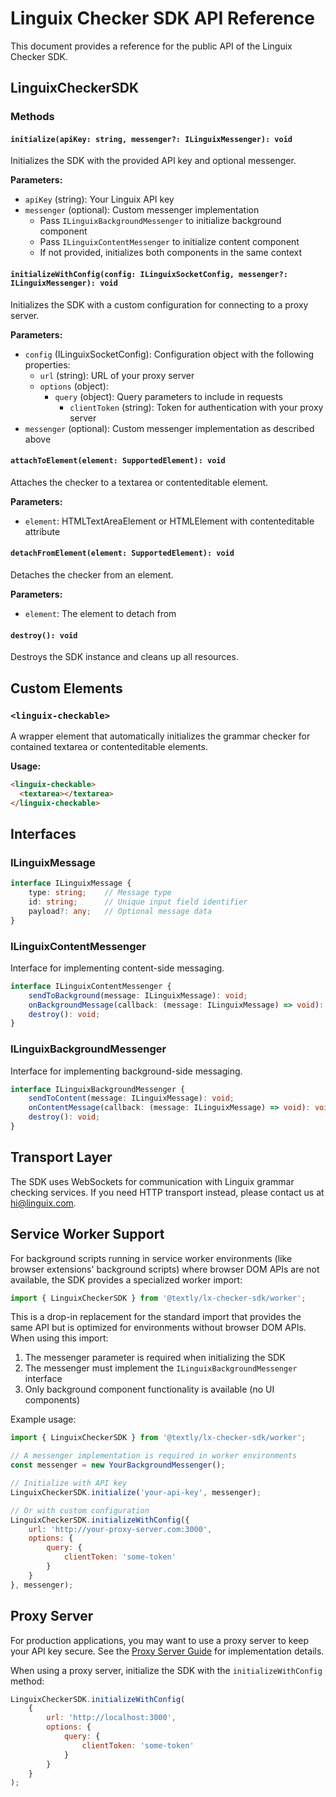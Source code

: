 # Linguix Checker SDK API Reference

This document provides a reference for the public API of the Linguix Checker SDK.

## LinguixCheckerSDK

### Methods

#### `initialize(apiKey: string, messenger?: ILinguixMessenger): void`

Initializes the SDK with the provided API key and optional messenger.

**Parameters:**
- `apiKey` (string): Your Linguix API key
- `messenger` (optional): Custom messenger implementation
  - Pass `ILinguixBackgroundMessenger` to initialize background component
  - Pass `ILinguixContentMessenger` to initialize content component
  - If not provided, initializes both components in the same context

#### `initializeWithConfig(config: ILinguixSocketConfig, messenger?: ILinguixMessenger): void`

Initializes the SDK with a custom configuration for connecting to a proxy server.

**Parameters:**
- `config` (ILinguixSocketConfig): Configuration object with the following properties:
  - `url` (string): URL of your proxy server
  - `options` (object):
    - `query` (object): Query parameters to include in requests
      - `clientToken` (string): Token for authentication with your proxy server
- `messenger` (optional): Custom messenger implementation as described above

#### `attachToElement(element: SupportedElement): void`

Attaches the checker to a textarea or contenteditable element.

**Parameters:**
- `element`: HTMLTextAreaElement or HTMLElement with contenteditable attribute

#### `detachFromElement(element: SupportedElement): void`

Detaches the checker from an element.

**Parameters:**
- `element`: The element to detach from

#### `destroy(): void`

Destroys the SDK instance and cleans up all resources.

## Custom Elements

### `<linguix-checkable>`

A wrapper element that automatically initializes the grammar checker for contained textarea or contenteditable elements.

**Usage:**
```html
<linguix-checkable>
  <textarea></textarea>
</linguix-checkable>
```

## Interfaces

### ILinguixMessage

```typescript
interface ILinguixMessage {
    type: string;    // Message type
    id: string;      // Unique input field identifier
    payload?: any;   // Optional message data
}
```

### ILinguixContentMessenger

Interface for implementing content-side messaging.

```typescript
interface ILinguixContentMessenger {
    sendToBackground(message: ILinguixMessage): void;
    onBackgroundMessage(callback: (message: ILinguixMessage) => void): void;
    destroy(): void;
}
```

### ILinguixBackgroundMessenger

Interface for implementing background-side messaging.

```typescript
interface ILinguixBackgroundMessenger {
    sendToContent(message: ILinguixMessage): void;
    onContentMessage(callback: (message: ILinguixMessage) => void): void;
    destroy(): void;
}
```

## Transport Layer

The SDK uses WebSockets for communication with Linguix grammar checking services. If you need HTTP transport instead, please contact us at hi@linguix.com.

## Service Worker Support

For background scripts running in service worker environments (like browser extensions' background scripts) where browser DOM APIs are not available, the SDK provides a specialized worker import:

```javascript
import { LinguixCheckerSDK } from '@textly/lx-checker-sdk/worker';
```

This is a drop-in replacement for the standard import that provides the same API but is optimized for environments without browser DOM APIs. When using this import:

1. The messenger parameter is required when initializing the SDK
2. The messenger must implement the `ILinguixBackgroundMessenger` interface
3. Only background component functionality is available (no UI components)

Example usage:

```javascript
import { LinguixCheckerSDK } from '@textly/lx-checker-sdk/worker';

// A messenger implementation is required in worker environments
const messenger = new YourBackgroundMessenger();

// Initialize with API key
LinguixCheckerSDK.initialize('your-api-key', messenger);

// Or with custom configuration
LinguixCheckerSDK.initializeWithConfig({
    url: 'http://your-proxy-server.com:3000',
    options: {
        query: {
            clientToken: 'some-token'
        }
    }
}, messenger);
```

## Proxy Server

For production applications, you may want to use a proxy server to keep your API key secure. See the [Proxy Server Guide](proxy-server.md) for implementation details.

When using a proxy server, initialize the SDK with the `initializeWithConfig` method:

```javascript
LinguixCheckerSDK.initializeWithConfig(
    {
        url: 'http://localhost:3000',
        options: {
            query: {
                clientToken: 'some-token'
            }
        }
    }
);
```
